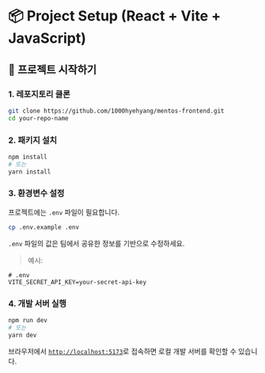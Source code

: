 # 📦 Project Setup (React + Vite + JavaScript)


## 🚀 프로젝트 시작하기

### 1. 레포지토리 클론

```bash
git clone https://github.com/1000hyehyang/mentos-frontend.git
cd your-repo-name
```

### 2. 패키지 설치

```bash
npm install
# 또는
yarn install
```

### 3. 환경변수 설정

프로젝트에는 `.env` 파일이 필요합니다.

```bash
cp .env.example .env
```

`.env` 파일의 값은 팀에서 공유한 정보를 기반으로 수정하세요.

> 예시:

```env
# .env
VITE_SECRET_API_KEY=your-secret-api-key
```

### 4. 개발 서버 실행

```bash
npm run dev
# 또는
yarn dev
```

브라우저에서 [`http://localhost:5173`](http://localhost:5173)로 접속하면 로컬 개발 서버를 확인할 수 있습니다.